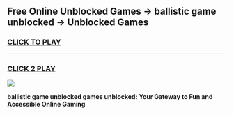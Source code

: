 
## Free Online Unblocked Games → ballistic game unblocked → Unblocked Games
<h3>
<a href="https://premium.freeplayer.one?title=ballistic_game_unblocked&ref=21F">CLICK TO PLAY</a></h3>
<hr>

<h3>
<a href="https://premium.freeplayer.one?title=ballistic_game_unblocked&ref=21F">CLICK 2 PLAY</a>
  
</h3>

<a href="https://premium.freeplayer.one?title=ballistic_game_unblocked&ref=21F/"><img src="https://clearcache.store/games.png"></a>


**ballistic game unblocked games unblocked: Your Gateway to Fun and Accessible Online Gaming**
